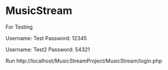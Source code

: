 # MusicStream
For Testing

Username: Test
Password: 12345

Username: Test2
Password: 54321

Run
http://localhost/MusicStreamProject/MusicStream/login.php